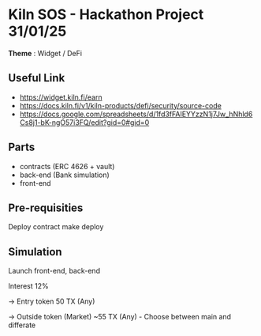 # Kiln SOS - Hackathon Project 31/01/25

**Theme** : Widget / DeFi

## Useful Link
- https://widget.kiln.fi/earn
- https://docs.kiln.fi/v1/kiln-products/defi/security/source-code
- https://docs.google.com/spreadsheets/d/1fd3fFAIEYYzzN1j7Jw_hNhld6Cs8j1-bK-ngO57i3FQ/edit?gid=0#gid=0


## Parts

- contracts (ERC 4626 + vault)
- back-end (Bank simulation)
- front-end


## Pre-requisities
Deploy contract
    make deploy

## Simulation
Launch front-end, back-end

Interest
12%

-> Entry token
50 TX (Any)

-> Outside token (Market)
~55 TX (Any) - Choose between main and differate

